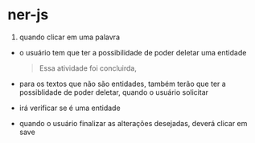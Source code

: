 
# ner-js

1.  quando clicar em uma palavra

- o usuário tem que ter a possibilidade de poder deletar uma entidade
    > Essa atividade foi concluirda,
- para os textos que não são entidades, também terão que ter a possiblidade de poder deletar, quando o usuário solicitar

- irá verificar se é uma entidade

- quando o usuário finalizar as alterações desejadas, deverá clicar em save


